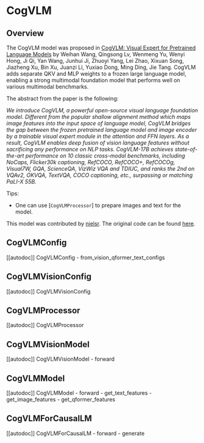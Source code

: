 <!--Copyright 2024 The HuggingFace Team. All rights reserved.

Licensed under the Apache License, Version 2.0 (the "License"); you may not use this file except in compliance with
the License. You may obtain a copy of the License at

http://www.apache.org/licenses/LICENSE-2.0

Unless required by applicable law or agreed to in writing, software distributed under the License is distributed on
an "AS IS" BASIS, WITHOUT WARRANTIES OR CONDITIONS OF ANY KIND, either express or implied. See the License for the
specific language governing permissions and limitations under the License.

⚠️ Note that this file is in Markdown but contain specific syntax for our doc-builder (similar to MDX) that may not be
rendered properly in your Markdown viewer.

-->

# CogVLM

## Overview

The CogVLM model was proposed in [CogVLM: Visual Expert for Pretrained Language Models](https://arxiv.org/abs/2311.03079) by Weihan Wang, Qingsong Lv, Wenmeng Yu, Wenyi Hong, Ji Qi, Yan Wang, Junhui Ji, Zhuoyi Yang, Lei Zhao, Xixuan Song, Jiazheng Xu, Bin Xu, Juanzi Li, Yuxiao Dong, Ming Ding, Jie Tang. CogVLM adds separate QKV and MLP weights to a frozen large language model, enabling a strong multimodal foundation model that performs well on various multimodal benchmarks.

The abstract from the paper is the following:

*We introduce CogVLM, a powerful open-source visual language foundation model. Different from the popular shallow alignment method which maps image features into the input space of language model, CogVLM bridges the gap between the frozen pretrained language model and image encoder by a trainable visual expert module in the attention and FFN layers. As a result, CogVLM enables deep fusion of vision language features without sacrificing any performance on NLP tasks. CogVLM-17B achieves state-of-the-art performance on 10 classic cross-modal benchmarks, including NoCaps, Flicker30k captioning, RefCOCO, RefCOCO+, RefCOCOg, Visual7W, GQA, ScienceQA, VizWiz VQA and TDIUC, and ranks the 2nd on VQAv2, OKVQA, TextVQA, COCO captioning, etc., surpassing or matching PaLI-X 55B.*

Tips:

- One can use [`CogVLMProcessor`] to prepare images and text for the model.

This model was contributed by [nielsr](https://huggingface.co/nielsr).
The original code can be found [here](https://github.com/THUDM/CogVLM).


## CogVLMConfig

[[autodoc]] CogVLMConfig
    - from_vision_qformer_text_configs

## CogVLMVisionConfig

[[autodoc]] CogVLMVisionConfig

## CogVLMProcessor

[[autodoc]] CogVLMProcessor

## CogVLMVisionModel

[[autodoc]] CogVLMVisionModel
    - forward

## CogVLMModel

[[autodoc]] CogVLMModel
    - forward
    - get_text_features
    - get_image_features
    - get_qformer_features

## CogVLMForCausalLM

[[autodoc]] CogVLMForCausalLM
    - forward
    - generate